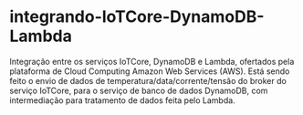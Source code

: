 # integrando-IoTCore-DynamoDB-Lambda
Integração entre os serviços IoTCore, DynamoDB e Lambda, ofertados pela plataforma de Cloud Computing Amazon Web Services (AWS).
Está sendo feito o envio de dados de temperatura/data/corrente/tensão do broker do serviço IoTCore, para o serviço de banco de dados DynamoDB, com intermediação para tratamento de dados feita pelo Lambda.
